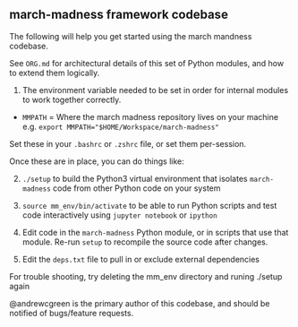 ## march-madness framework codebase 

The following will help you get started using the march mandness codebase.

See `ORG.md` for architectural details of this set of Python modules, and how to extend them logically.

1. The environment variable needed to be set in order for internal modules to work together correctly.

- `MMPATH` = Where the march madness repository lives on your machine
e.g. `export MMPATH="$HOME/Workspace/march-madness"`

Set these in your `.bashrc` or `.zshrc` file, or set them per-session.

Once these are in place, you can do things like:

2. `./setup` to build the Python3 virtual environment that isolates `march-madness` code from other Python code on your system

3. `source mm_env/bin/activate` to be able to run Python scripts and test code interactively using `jupyter notebook` or `ipython`

4. Edit code in the `march-madness` Python module, or in scripts that use that module. Re-run `setup` to recompile the source code after changes.

5. Edit the `deps.txt` file to pull in or exclude external dependencies

For trouble shooting, try deleting the mm_env directory and runing ./setup again

@andrewcgreen is the primary author of this codebase, and should be notified of bugs/feature requests.
